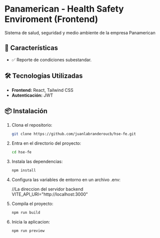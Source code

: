 # Panamerican - Health Safety Enviroment (Frontend)

Sistema de salud, seguridad y medio ambiente de la empresa Panamerican

## 🚀 Características

- ✅ Reporte de condiciones subestandar.

## 🛠️ Tecnologías Utilizadas

- **Frontend:** React, Tailwind CSS
- **Autenticación:** JWT

## 📦 Instalación

1. Clona el repositorio:

   ```bash
   git clone https://github.com/juanlabranderoucb/hse-fe.git

   ```

2. Entra en el directorio del proyecto:

   ```bash
   cd hse-fe

   ```

3. Instala las dependencias:

   ```bash
   npm install

   ```

4. Configura las variables de entorno en un archivo .env:

   //La direccion del servidor backend
   VITE_API_URI="http://localhost:3000"

5. Compila el proyecto:

   ```bash
   npm run build

   ```

6. Inicia la aplicacion:
   ```bash
   npm run preview
   ```
